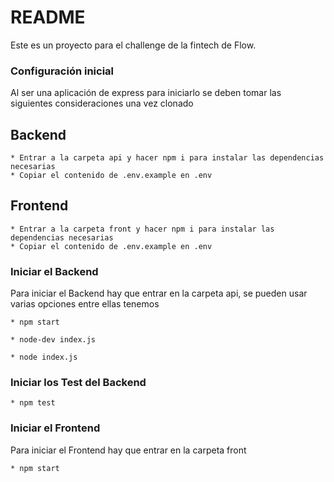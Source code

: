 # README #

Este es un proyecto para el challenge de la fintech de Flow.

### Configuración inicial ###

Al ser una aplicación de express para iniciarlo se deben tomar las siguientes consideraciones una vez clonado

## Backend
```
* Entrar a la carpeta api y hacer npm i para instalar las dependencias necesarias
* Copiar el contenido de .env.example en .env

```
## Frontend
```
* Entrar a la carpeta front y hacer npm i para instalar las dependencias necesarias
* Copiar el contenido de .env.example en .env

```


### Iniciar el Backend ###

Para iniciar el Backend hay que entrar en la carpeta api, se pueden usar varias opciones entre ellas tenemos

```
* npm start
```

```
* node-dev index.js
```

```
* node index.js
```

### Iniciar los Test del Backend ###

```
* npm test
```


### Iniciar el Frontend ###

Para iniciar el Frontend hay que entrar en la carpeta front

```
* npm start
```
